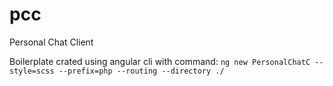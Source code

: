 # pcc
Personal Chat Client

Boilerplate crated using angular cli with command:
```ng new PersonalChatC --style=scss --prefix=php --routing --directory ./```
